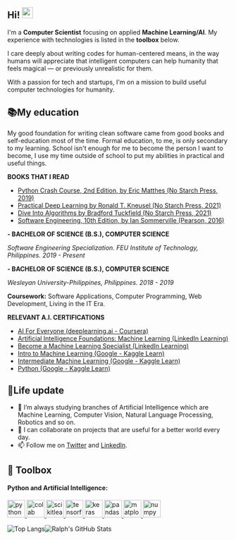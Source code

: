 ## Hi! <img src = "https://raw.githubusercontent.com/MartinHeinz/MartinHeinz/master/wave.gif" width = 25px>

I'm a **Computer Scientist** focusing on applied **Machine Learning/AI**. My experience with technologies is listed in the **toolbox** below.

I care deeply about writing codes for human-centered means, in the way humans will appreciate that intelligent computers can help humanity that feels magical — or previously unrealistic for them.

With a passion for tech and startups, I'm on a mission to build useful computer technologies for humanity.

## 📚My education

My good foundation for writing clean software came from good books and self-education most of the time. Formal education, to me, is only secondary to my learning. School isn't enough for me to become the person I want to become, I use my time outside of school to put my abilities in practical and useful things.

**BOOKS THAT I READ**

* [Python Crash Course, 2nd Edition, by Eric Matthes (No Starch Press, 2019)](https://nostarch.com/pythoncrashcourse2e)
* [Practical Deep Learning by Ronald T. Kneusel (No Starch Press, 2021)](https://nostarch.com/practical-deep-learning-python)
* [Dive Into Algorithms by Bradford Tuckfield (No Starch Press, 2021)](https://nostarch.com/Dive-Into-Algorithms)
* [Software Engineering, 10th Edition, by Ian Sommerville (Pearson, 2016)](https://iansommerville.com/software-engineering-book/)

**- BACHELOR OF SCIENCE (B.S.), COMPUTER SCIENCE**

_Software Engineering Specialization. FEU Institute of Technology, Philippines. 2019 - Present_

**- BACHELOR OF SCIENCE (B.S.), COMPUTER SCIENCE**

_Wesleyan University-Philippines, Philippines. 2018 - 2019_

**Coursework:** Software Applications, Computer Programming, Web Development, Living in the IT Era.

**RELEVANT A.I. CERTIFICATIONS**

* [AI For Everyone (deeplearning.ai - Coursera)](https://www.coursera.org/account/accomplishments/certificate/KAVAW28N32DQ)
* [Artificial Intelligence Foundations: Machine Learning (LinkedIn Learning)](https://drive.google.com/file/d/1zRBmMjQUZtSX5DwyFtoOdKy3jgO233nn/view)
* [Become a Machine Learning Specialist (LinkedIn Learning)](https://drive.google.com/file/d/1O7Xs4v7fXaz0qpkW89MvNPJIcGSouB6o/view)
* [Intro to Machine Learning (Google - Kaggle Learn)](https://www.kaggle.com/learn/certification/ralphcajipe/intro-to-machine-learning)
* [Intermediate Machine Learning (Google - Kaggle Learn)](https://www.kaggle.com/learn/certification/ralphcajipe/intermediate-machine-learning)
* [Python (Google - Kaggle Learn)](https://www.kaggle.com/learn/certification/ralphcajipe/python)

## 🧬Life update
- 🌱 I’m always studying branches of Artificial Intelligence which are Machine Learning, Computer Vision, Natural Language Processing, Robotics and so on.
- 👥 I can collaborate on projects that are useful for a better world every day.
- 📫  Follow me on [Twitter](https://twitter.com/ralphcode) and [LinkedIn](https://www.linkedin.com/in/ralphcajipe).

## 🧰 Toolbox
<h4 align="left">Python and Artificial Intelligence:</h3>
 <p align="left"> <a href="https://www.python.org" target="_blank"> <img src="https://img.icons8.com/color/48/000000/python.png" alt="python" width="40" height="40"/> </a>
<a href="https://colab.research.google.com" target="_blank"> <img src="https://colab.research.google.com/img/colab_favicon_256px.png" alt="colab" width="40" height="40"/> </a>
<a href="https://scikit-learn.org/stable" target="_blank"> <img src="https://upload.wikimedia.org/wikipedia/commons/0/05/Scikit_learn_logo_small.svg" alt="scikitlearn" width="40" height="40"/> </a>
<a href="https://www.tensorflow.org/" target="_blank"> <img src="https://img.icons8.com/color/48/000000/tensorflow.png" alt="tensorflow" width="40" height="40"/> </a>
<a href="https://keras.io" target="_blank"> <img src="https://upload.wikimedia.org/wikipedia/commons/a/ae/Keras_logo.svg" alt="keras" width="40" height="40"/> </a>
<a href="https://pandas.pydata.org" target="_blank"> <img src="https://cdn.mos.cms.futurecdn.net/3n8tRry6fYg7sNyhFDPQwR-1024-80.jpg.webp" alt="pandas" width="40" height="40"/> </a>
<a href="https://matplotlib.org" target="_blank"> <img src="https://upload.wikimedia.org/wikipedia/commons/0/01/Created_with_Matplotlib-logo.svg" alt="matplotlib" width="40" height="40"/> </a>
<a href="https://numpy.org" target="_blank"> <img src="https://user-images.githubusercontent.com/67586773/105040771-43887300-5a88-11eb-9f01-bee100b9ef22.png" alt="numpy" width="40" height="40"/> </a>
 
![Top Langs](https://github-readme-stats.vercel.app/api/top-langs/?username=ralphcajipe&layout=compact&theme=highcontrast)![Ralph's GitHub Stats](https://github-readme-stats.vercel.app/api?username=ralphcajipe&show_icons=true&theme=highcontrast)

